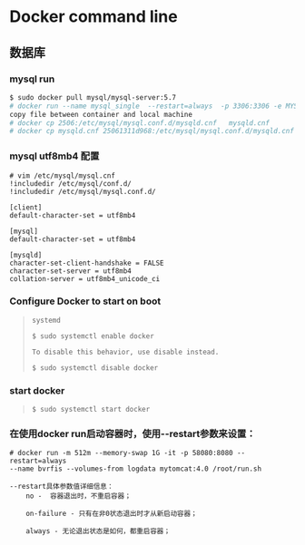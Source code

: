 # Docker command line

## 数据库

### mysql run

```bash
$ sudo docker pull mysql/mysql-server:5.7
# docker run --name mysql_single  --restart=always  -p 3306:3306 -e MYSQL_ROOT_PASSWORD=123456 -d mysql:5.7
copy file between container and local machine
# docker cp 2506:/etc/mysql/mysql.conf.d/mysqld.cnf   mysqld.cnf
# docker cp mysqld.cnf 25061311d968:/etc/mysql/mysql.conf.d/mysqld.cnf
```

### mysql utf8mb4 配置
```aidl
# vim /etc/mysql/mysql.cnf
!includedir /etc/mysql/conf.d/
!includedir /etc/mysql/mysql.conf.d/

[client]
default-character-set = utf8mb4

[mysql]
default-character-set = utf8mb4

[mysqld]
character-set-client-handshake = FALSE
character-set-server = utf8mb4
collation-server = utf8mb4_unicode_ci

```
### Configure Docker to start on boot
> ````
> systemd
>
> $ sudo systemctl enable docker
>
> To disable this behavior, use disable instead.
>
> $ sudo systemctl disable docker
>
> ````
### start docker
> ```
> $ sudo systemctl start docker
> ```

### 在使用docker run启动容器时，使用--restart参数来设置：
```
# docker run -m 512m --memory-swap 1G -it -p 58080:8080 --restart=always 
--name bvrfis --volumes-from logdata mytomcat:4.0 /root/run.sh

--restart具体参数值详细信息：
    no -  容器退出时，不重启容器；

    on-failure - 只有在非0状态退出时才从新启动容器；

    always - 无论退出状态是如何，都重启容器；
```
